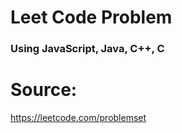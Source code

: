 # Leet Code Problem
 
### Using JavaScript, Java, C++, C

# Source:
<a href='https://leetcode.com/problemset' target='_blank'>https://leetcode.com/problemset</a>
